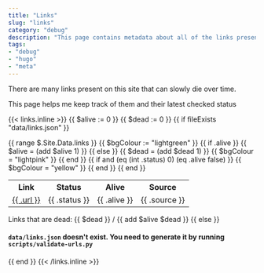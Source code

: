 ```yaml
---
title: "Links"
slug: "links"
category: "debug"
description: "This page contains metadata about all of the links present on this site"
tags:
- "debug"
- "hugo"
- "meta"
---
```


There are many links present on this site that can slowly die over time.

This page helps me keep track of them and their latest checked status

{{< links.inline >}}
{{ $alive := 0 }}
{{ $dead := 0 }}
{{ if fileExists "data/links.json" }}
<table>
  <tr>
    <th>Link</th>
    <th>Status</th>
    <th>Alive</th>
    <th>Source</th>
  </tr>
  {{ range $.Site.Data.links }}
    {{ $bgColour := "lightgreen" }}
    {{ if .alive }}
      {{ $alive = (add $alive 1) }}
    {{ else }}
      {{ $dead = (add $dead 1) }}
      {{ $bgColour = "lightpink" }}
    {{ end }}
    {{ if and (eq (int .status) 0) (eq .alive false) }}
      {{ $bgColour = "yellow" }}
    {{ end }}
    <tr style="background-color: {{ $bgColour }}">
      <td><a href="{{ .url }}">{{ .url }}</a></td>
      <td>{{ .status }}</td>
      <td>{{ .alive }}</td>
      <td>{{ .source }}</td>
    </tr>
  {{ end }}
</table>
Links that are dead: {{ $dead }} / {{ add $alive $dead }}
{{ else }}
<h4><code>data/links.json</code> doesn't exist. You need to generate it by running <code>scripts/validate-urls.py</code></h4>
{{ end }}
{{< /links.inline >}}
